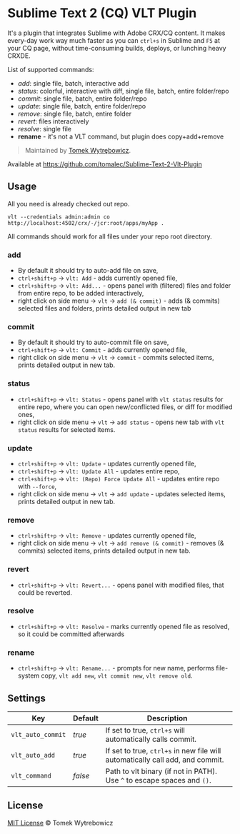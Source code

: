 # Sublime Text 2 (CQ) VLT Plugin

It's a plugin that integrates Sublime with Adobe CRX/CQ content.
It makes every-day work way much faster as you can `ctrl+s` in Sublime and `F5` at your CQ page, without time-consuming builds, deploys, or lunching heavy CRXDE.

List of supported commands:

- *add*: single file, batch, interactive add
- *status*: colorful, interactive with diff, single file, batch, entire folder/repo
- *commit*: single file, batch, entire folder/repo
- *update*: single file, batch, entire folder/repo
- *remove*: single file, batch, entire folder
- *revert*: files interactively
- *resolve*: single file
- **rename** - it's not a VLT command, but plugin does copy+add+remove



> Maintained by [Tomek Wytrębowicz](https://github.com/tomalec).

Available at https://github.com/tomalec/Sublime-Text-2-Vlt-Plugin

## Usage

All you need is already checked out repo. 

    vlt --credentials admin:admin co http://localhost:4502/crx/-/jcr:root/apps/myApp .

All commands should work for all files under your repo root directory.

### add

 * By default it should try to auto-add file on save,
 * `ctrl+shift+p` -> `vlt: Add` - adds currently opened file,
 * `ctrl+shift+p` -> `vlt: Add...` - opens panel with (filtered) files and folder from entire repo, to be added interactively,
 * right click on side menu -> `vlt` -> `add (& commit)` - adds (& commits) selected files and folders, prints detailed output in new tab

### commit

 * By default it should try to auto-commit file on save,
 * `ctrl+shift+p` -> `vlt: Commit` - adds currently opened file,
 * right click on side menu -> `vlt` -> `commit` - commits selected items, prints detailed output in new tab.

### status

 * `ctrl+shift+p` -> `vlt: Status` - opens panel with `vlt status` results for entire repo, where you can open new/conflicted files, or diff for modified ones,
 * right click on side menu -> `vlt` -> `add status` - opens new tab with `vlt status` results for selected items.

### update

 * `ctrl+shift+p` -> `vlt: Update` - updates currently opened file,
 * `ctrl+shift+p` -> `vlt: Update All` - updates entire repo,
 * `ctrl+shift+p` -> `vlt: (Repo) Force Update All` - updates entire repo with `--force`,
 * right click on side menu -> `vlt` -> `add update` - updates selected items, prints detailed output in new tab.

### remove

 * `ctrl+shift+p` -> `vlt: Remove` - updates currently opened file,
 * right click on side menu -> `vlt` -> `add remove (& commit)` - removes (& commits) selected items, prints detailed output in new tab.

### revert

 * `ctrl+shift+p` -> `vlt: Revert...` - opens panel with modified files, that could be reverted.

### resolve

 * `ctrl+shift+p` -> `vlt: Resolve` - marks currently opened file as resolved, so it could be committed afterwards

### rename

 * `ctrl+shift+p` -> `vlt: Rename...` - prompts for new name, performs file-system copy, `vlt add new`, `vlt commit new`, `vlt remove old`.


## Settings

Key  				| Default            | Description
---        			| ---                | ---
`vlt_auto_commit`   | *true*             | If set to true, `ctrl+s` will automatically calls commit.
`vlt_auto_add`      | *true*  	   		 | If set to true, `ctrl+s` in new file will automatically call add, and commit.
`vlt_command`       | *false*  	   		 | Path to vlt binary (if not in PATH). Use `^` to escape spaces and `()`.


## License

[MIT License](http://opensource.org/licenses/MIT) © Tomek Wytrebowicz
